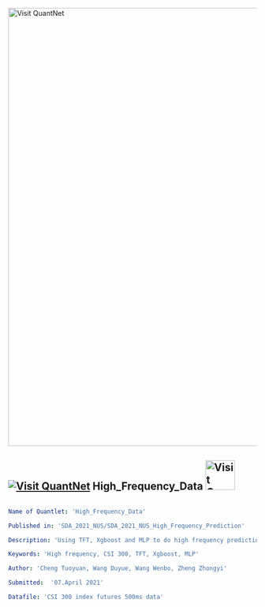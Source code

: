 [<img src="https://github.com/QuantLet/Styleguide-and-FAQ/blob/master/pictures/banner.png" width="888" alt="Visit QuantNet">](http://quantlet.de/)

## [<img src="https://github.com/QuantLet/Styleguide-and-FAQ/blob/master/pictures/qloqo.png" alt="Visit QuantNet">](http://quantlet.de/) **High_Frequency_Data** [<img src="https://github.com/QuantLet/Styleguide-and-FAQ/blob/master/pictures/QN2.png" width="60" alt="Visit QuantNet 2.0">](http://quantlet.de/)

```yaml

Name of Quantlet: 'High_Frequency_Data'

Published in: 'SDA_2021_NUS/SDA_2021_NUS_High_Frequency_Prediction'

Description: 'Using TFT, Xgboost and MLP to do high frequency prediction of stock index futures'

Keywords: 'High frequency, CSI 300, TFT, Xgboost, MLP' 

Author: 'Cheng Tuoyuan, Wang Duyue, Wang Wenbo, Zheng Zhongyi'

Submitted:  '07.April 2021'

Datafile: 'CSI 300 index futures 500ms data'

```